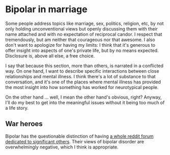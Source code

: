 # Bipolar in marriage
Some people address topics like marriage, sex, politics, religion, etc, by not only holding unconventional views but openly discussing them with their name attached and with no expectation of reciprocal candor. I respect that tremendously, but am neither that courageous nor that awesome. I also don't want to apologize for having my limits: I think that it's generous to offer insight into aspects of one's private life, but by no means expected. Disclosure is, above all else, a free choice.

I say that because this section, more than others, is narrated in a conflicted way. On one hand, I want to describe specific interactions between close relationships and mental illness. I think there's a lot of substance to that conversation, and it's one of the places where mental illness has provided the most insight into how something has worked for neurotypical people.

On the other hand ... well, I mean the other hand's obvious, right? Anyway, I'll do my best to get into the meaningful issues without it being too much of a life story.


## War heroes
Bipolar has the questionable distinction of having [a whole reddit forum dedicated to significant others](https://reddit.com/r/bipolarsos). Their views of bipolar disorder are overwhelmingly negative, which I think is appropriate.
